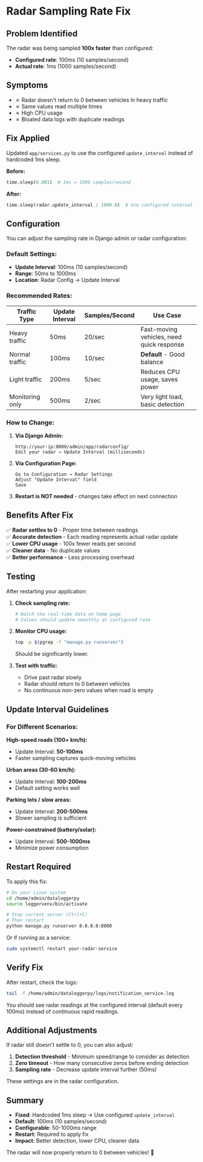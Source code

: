# Radar Sampling Rate Fix

## Problem Identified

The radar was being sampled **100x faster** than configured:
- **Configured rate**: 100ms (10 samples/second)
- **Actual rate**: 1ms (1000 samples/second)

## Symptoms

- ✗ Radar doesn't return to 0 between vehicles in heavy traffic
- ✗ Same values read multiple times
- ✗ High CPU usage
- ✗ Bloated data logs with duplicate readings

## Fix Applied

Updated `app/services.py` to use the configured `update_interval` instead of hardcoded 1ms sleep.

**Before:**
```python
time.sleep(0.001)  # 1ms = 1000 samples/second
```

**After:**
```python
time.sleep(radar.update_interval / 1000.0)  # Use configured interval
```

## Configuration

You can adjust the sampling rate in Django admin or radar configuration:

### Default Settings:
- **Update Interval**: 100ms (10 samples/second)
- **Range**: 50ms to 1000ms
- **Location**: Radar Config → Update Interval

### Recommended Rates:

| Traffic Type | Update Interval | Samples/Second | Use Case |
|-------------|----------------|----------------|----------|
| Heavy traffic | 50ms | 20/sec | Fast-moving vehicles, need quick response |
| Normal traffic | 100ms | 10/sec | **Default** - Good balance |
| Light traffic | 200ms | 5/sec | Reduces CPU usage, saves power |
| Monitoring only | 500ms | 2/sec | Very light load, basic detection |

### How to Change:

1. **Via Django Admin:**
   ```
   http://your-ip:8000/admin/app/radarconfig/
   Edit your radar → Update Interval (milliseconds)
   ```

2. **Via Configuration Page:**
   ```
   Go to Configuration → Radar Settings
   Adjust "Update Interval" field
   Save
   ```

3. **Restart is NOT needed** - changes take effect on next connection

## Benefits After Fix

✅ **Radar settles to 0** - Proper time between readings  
✅ **Accurate detection** - Each reading represents actual radar update  
✅ **Lower CPU usage** - 100x fewer reads per second  
✅ **Cleaner data** - No duplicate values  
✅ **Better performance** - Less processing overhead  

## Testing

After restarting your application:

1. **Check sampling rate:**
   ```bash
   # Watch the real-time data on home page
   # Values should update smoothly at configured rate
   ```

2. **Monitor CPU usage:**
   ```bash
   top -p $(pgrep -f "manage.py runserver")
   ```
   Should be significantly lower.

3. **Test with traffic:**
   - Drive past radar slowly
   - Radar should return to 0 between vehicles
   - No continuous non-zero values when road is empty

## Update Interval Guidelines

### For Different Scenarios:

**High-speed roads (100+ km/h):**
- Update Interval: **50-100ms**
- Faster sampling captures quick-moving vehicles

**Urban areas (30-60 km/h):**
- Update Interval: **100-200ms**
- Default setting works well

**Parking lots / slow areas:**
- Update Interval: **200-500ms**
- Slower sampling is sufficient

**Power-constrained (battery/solar):**
- Update Interval: **500-1000ms**
- Minimize power consumption

## Restart Required

To apply this fix:

```bash
# On your Linux system
cd /home/admin/dataloggerpy
source loggervenv/bin/activate

# Stop current server (Ctrl+C)
# Then restart
python manage.py runserver 0.0.0.0:8000
```

Or if running as a service:
```bash
sudo systemctl restart your-radar-service
```

## Verify Fix

After restart, check the logs:

```bash
tail -f /home/admin/dataloggerpy/logs/notification_service.log
```

You should see radar readings at the configured interval (default every 100ms) instead of continuous rapid readings.

## Additional Adjustments

If radar still doesn't settle to 0, you can also adjust:

1. **Detection threshold** - Minimum speed/range to consider as detection
2. **Zero timeout** - How many consecutive zeros before ending detection
3. **Sampling rate** - Decrease update interval further (50ms)

These settings are in the radar configuration.

## Summary

- **Fixed**: Hardcoded 1ms sleep → Use configured `update_interval`
- **Default**: 100ms (10 samples/second)
- **Configurable**: 50-1000ms range
- **Restart**: Required to apply fix
- **Impact**: Better detection, lower CPU, cleaner data

The radar will now properly return to 0 between vehicles! 🎯

